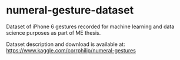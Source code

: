 # numeral-gesture-dataset
Dataset of iPhone 6 gestures recorded for machine learning and data science purposes as part of ME thesis. 

Dataset description and download is available at:
https://www.kaggle.com/corrphilip/numeral-gestures
